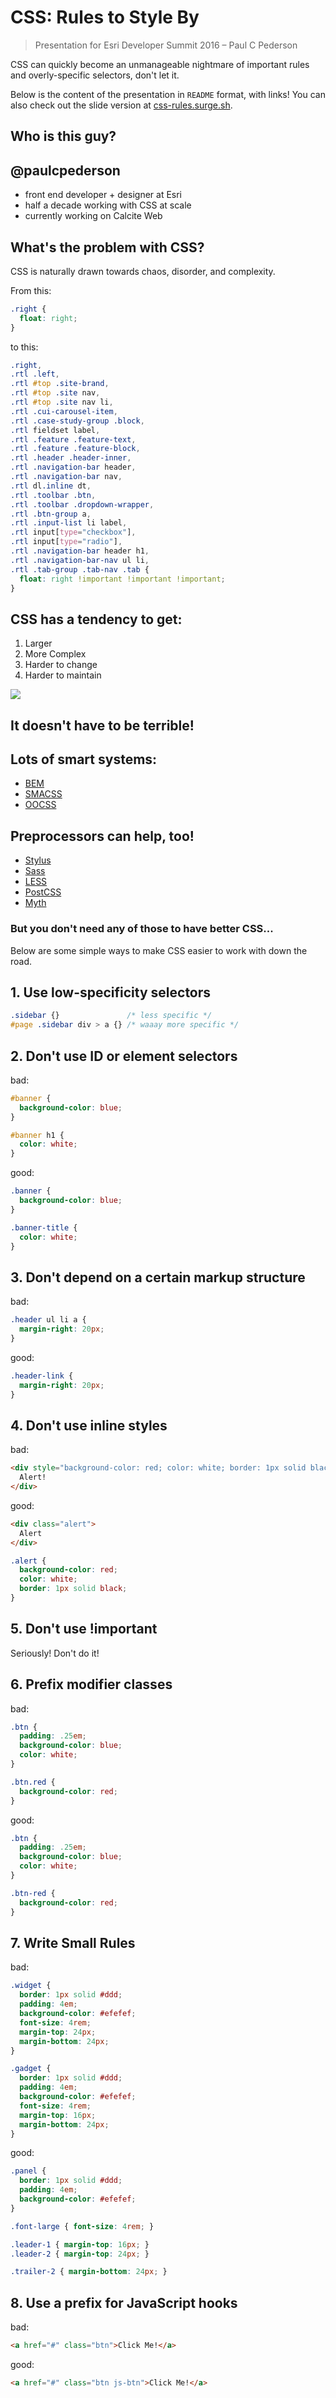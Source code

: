 # CSS: Rules to Style By

> Presentation for Esri Developer Summit 2016 – Paul C Pederson

CSS can quickly become an unmanageable nightmare of important rules and overly-specific selectors, don't let it.

Below is the content of the presentation in `README` format, with links! You can also check out the slide version at [css-rules.surge.sh](http://css-rules.surge.sh).

## Who is this guy?

## @paulcpederson
- front end developer + designer at Esri
- half a decade working with CSS at scale
- currently working on Calcite Web

## What's the problem with CSS?
CSS is naturally drawn towards chaos, disorder, and complexity.

From this:

```css
.right {
  float: right;
}
```

to this:

```css
.right,
.rtl .left,
.rtl #top .site-brand,
.rtl #top .site nav,
.rtl #top .site nav li,
.rtl .cui-carousel-item,
.rtl .case-study-group .block,
.rtl fieldset label,
.rtl .feature .feature-text,
.rtl .feature .feature-block,
.rtl .header .header-inner,
.rtl .navigation-bar header,
.rtl .navigation-bar nav,
.rtl dl.inline dt,
.rtl .toolbar .btn,
.rtl .toolbar .dropdown-wrapper,
.rtl .btn-group a,
.rtl .input-list li label,
.rtl input[type="checkbox"],
.rtl input[type="radio"],
.rtl .navigation-bar header h1,
.rtl .navigation-bar-nav ul li,
.rtl .tab-group .tab-nav .tab {
  float: right !important !important !important;
}
```

## CSS has a tendency to get:
1. Larger
2. More Complex
3. Harder to change
4. Harder to maintain

![](source/buggy.gif)

## It doesn't have to be terrible!

## Lots of smart systems:
- [BEM](https://en.bem.info/)
- [SMACSS](https://smacss.com/)
- [OOCSS](https://www.smashingmagazine.com/2011/12/an-introduction-to-object-oriented-css-oocss/)

## Preprocessors can help, too!
- [Stylus](http://stylus-lang.com/)
- [Sass](http://sass-lang.com/)
- [LESS](http://lesscss.org/)
- [PostCSS](http://postcss.org/)
- [Myth](http://www.myth.io/)

### But you don't need any of those to have better CSS...

Below are some simple ways to make CSS easier to work with down the road.

## 1. Use low-specificity selectors

```css
.sidebar {}               /* less specific */
#page .sidebar div > a {} /* waaay more specific */
```

## 2. Don't use ID or element selectors

bad:

```css
#banner {
  background-color: blue;
}

#banner h1 {
  color: white;
}
```

good:

```css
.banner {
  background-color: blue;
}

.banner-title {
  color: white;
}
```

## 3. Don't depend on a certain markup structure

bad:

```css
.header ul li a {
  margin-right: 20px;
}
```

good:

```css
.header-link {
  margin-right: 20px;
}
```

## 4. Don't use inline styles

bad:

```html
<div style="background-color: red; color: white; border: 1px solid black;">
  Alert!
</div>
```

good:

```html
<div class="alert">
  Alert
</div>
```

```css
.alert {
  background-color: red;
  color: white;
  border: 1px solid black;
}
```

## 5. Don't use !important

Seriously! Don't do it!

## 6. Prefix modifier classes

bad:

```css
.btn {
  padding: .25em;
  background-color: blue;
  color: white;
}

.btn.red {
  background-color: red;
}
```

good:

```css
.btn {
  padding: .25em;
  background-color: blue;
  color: white;
}

.btn-red {
  background-color: red;
}
```

## 7. Write Small Rules

bad:

```css
.widget {
  border: 1px solid #ddd;
  padding: 4em;
  background-color: #efefef;
  font-size: 4rem;
  margin-top: 24px;
  margin-bottom: 24px;
}

.gadget {
  border: 1px solid #ddd;
  padding: 4em;
  background-color: #efefef;
  font-size: 4rem;
  margin-top: 16px;
  margin-bottom: 24px;
}
```

good:

```css
.panel {
  border: 1px solid #ddd;
  padding: 4em;
  background-color: #efefef;
}

.font-large { font-size: 4rem; }

.leader-1 { margin-top: 16px; }
.leader-2 { margin-top: 24px; }

.trailer-2 { margin-bottom: 24px; }
```

## 8. Use a prefix for JavaScript hooks

bad:

```html
<a href="#" class="btn">Click Me!</a>
```

good:

```html
<a href="#" class="btn js-btn">Click Me!</a>
```